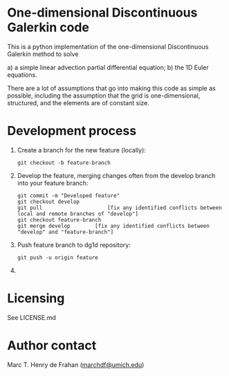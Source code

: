 # One-dimensional Discontinuous Galerkin code

This is a python implementation of the one-dimensional Discontinuous
Galerkin method to solve 

a) a simple linear advection partial differential equation;
b) the 1D Euler equations. 

There are a lot of assumptions that go into making this code as simple
as possible, including the assumption that the grid is
one-dimensional, structured, and the elements are of constant size.

# Development process

1. Create a branch for the new feature (locally):
	```{bash}
	git checkout -b feature-branch
	```

2. Develop the feature, merging changes often from the develop branch into your feature branch:
	```{bash}
	git commit -m "Developed feature"
	git checkout develop
	git pull                     [fix any identified conflicts between local and remote branches of "develop"]
	git checkout feature-branch
	git merge develop        [fix any identified conflicts between "develop" and "feature-branch"]
	```

3. Push feature branch to dg1d repository:
	```{bash}
	git push -u origin feature
	```

4. 

# Licensing

See LICENSE.md

# Author contact

Marc T. Henry de Frahan (marchdf@umich.edu)
